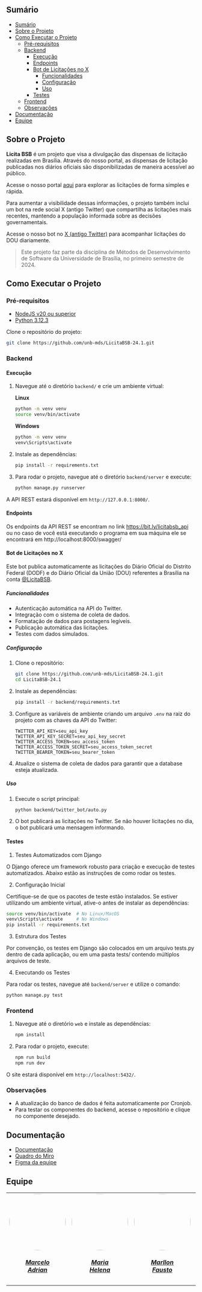 ## Sumário

- [Sumário](#sumário)
- [Sobre o Projeto](#sobre-o-projeto)
- [Como Executar o Projeto](#como-executar-o-projeto)
  - [Pré-requisitos](#pré-requisitos)
  - [Backend](#backend)
    - [Execução](#execução)
    - [Endpoints](#endpoints)
    - [Bot de Licitações no X](#bot-de-licitações-no-x)
      - [Funcionalidades](#funcionalidades)
      - [Configuração](#configuração)
      - [Uso](#uso)
    - [Testes](#testes)
  - [Frontend](#frontend)
  - [Observações](#observações)
- [Documentação](#documentação)
- [Equipe](#equipe)

## Sobre o Projeto

**Licita BSB** é um projeto que visa a divulgação das dispensas de licitação realizadas em Brasília. Através do nosso portal, as dispensas de licitação publicadas nos diários oficiais são disponibilizadas de maneira acessível ao público.

Acesse o nosso portal [aqui](https://licitabsb.netlify.app) para explorar as licitações de forma simples e rápida.

Para aumentar a visibilidade dessas informações, o projeto também inclui um bot na rede social X (antigo Twitter) que compartilha as licitações mais recentes, mantendo a população informada sobre as decisões governamentais. 

Acesse o nosso bot no [X (antigo Twitter)](https://x.com/LicitaBSB) para acompanhar licitações do DOU diariamente.

> Este projeto faz parte da disciplina de Métodos de Desenvolvimento de Software da Universidade de Brasília, no primeiro semestre de 2024.

## Como Executar o Projeto

### Pré-requisitos

- [NodeJS v20 ou superior](https://nodejs.org/en/download)
- [Python 3.12.3](https://www.python.org/downloads/)

Clone o repositório do projeto:

```bash
git clone https://github.com/unb-mds/LicitaBSB-24.1.git
```

### Backend

#### Execução

1. Navegue até o diretório `backend/` e crie um ambiente virtual:

    **Linux**
    ```bash
    python -m venv venv
    source venv/bin/activate
    ```

    **Windows**
    ```bash
    python -m venv venv
    venv\Scripts\activate
    ```

2. Instale as dependências:

    ```bash
    pip install -r requirements.txt
    ```

3. Para rodar o projeto, navegue até o diretório `backend/server` e execute:

    ```bash
    python manage.py runserver
    ```

A API REST estará disponível em `http://127.0.0.1:8000/`.

#### Endpoints

Os endpoints da API REST se encontram no link https://bit.ly/licitabsb_api ou no caso de você está executando o programa em sua máquina ele se encontrará em http://localhost:8000/swagger/ 

#### Bot de Licitações no X

Este bot publica automaticamente as licitações do Diário Oficial do Distrito Federal (DODF) e do Diário Oficial da União (DOU) referentes a Brasília na conta [@LicitaBSB](https://x.com/LicitaBSB).

##### Funcionalidades

- Autenticação automática na API do Twitter.
- Integração com o sistema de coleta de dados.
- Formatação de dados para postagens legíveis.
- Publicação automática das licitações.
- Testes com dados simulados.

##### Configuração

1. Clone o repositório:

    ```bash
    git clone https://github.com/unb-mds/LicitaBSB-24.1.git
    cd LicitaBSB-24.1
    ```

2. Instale as dependências:

    ```bash
    pip install -r backend/requirements.txt
    ```

3. Configure as variáveis de ambiente criando um arquivo `.env` na raiz do projeto com as chaves da API do Twitter:

    ```env
    TWITTER_API_KEY=seu_api_key
    TWITTER_API_KEY_SECRET=seu_api_key_secret
    TWITTER_ACCESS_TOKEN=seu_access_token
    TWITTER_ACCESS_TOKEN_SECRET=seu_access_token_secret
    TWITTER_BEARER_TOKEN=seu_bearer_token
    ```

4. Atualize o sistema de coleta de dados para garantir que a database esteja atualizada.

##### Uso

1. Execute o script principal:

    ```bash
    python backend/twitter_bot/auto.py
    ```

2. O bot publicará as licitações no Twitter. Se não houver licitações no dia, o bot publicará uma mensagem informando.

#### Testes

1. Testes Automatizados com Django

O Django oferece um framework robusto para criação e execução de testes automatizados. Abaixo estão as instruções de como rodar os testes.

2. Configuração Inicial

Certifique-se de que os pacotes de teste estão instalados. Se estiver utilizando um ambiente virtual, ative-o antes de instalar as dependências:

```bash
source venv/bin/activate  # No Linux/MacOS
venv\Scripts\activate     # No Windows
pip install -r requirements.txt
```

3. Estrutura dos Testes
   
Por convenção, os testes em Django são colocados em um arquivo tests.py dentro de cada aplicação, ou em uma pasta tests/ contendo múltiplos arquivos de teste.

4. Executando os Testes
   
Para rodar os testes, navegue até `backend/server` e utilize o comando:

```bash
python manage.py test
```

### Frontend

1. Navegue até o diretório `web` e instale as dependências:

    ```bash
    npm install
    ```

2. Para rodar o projeto, execute:

    ```bash
    npm run build
    npm run dev
    ```

O site estará disponível em `http://localhost:5432/`.

### Observações

- A atualização do banco de dados é feita automaticamente por Cronjob.
- Para testar os componentes do backend, acesse o repositório e clique no componente desejado.

## Documentação

- [Documentação](https://unb-mds.github.io/LicitaBSB-24.1/)
- [Quadro do Miro](https://miro.com/app/board/uXjVKcAWUlc=/?share_link_id=295633820307)
- [Figma da equipe](https://www.figma.com/file/vdfnVL6qkyUAPGeYfCCqol/Licita?type=design&node-id=0-1&mode=design&t=ZOaqmrSccc577Pog-0)

## Equipe

<center>
<table style="margin-left: auto; margin-right: auto;">
    <tr>
        <td align="center">
            <a href="https://github.com/Marcelo-Adrian">
                <img style="border-radius: 50%;" src="https://github.com/Marcelo-Adrian.png" width="150px;"/>
                <h5 class="text-center">Marcelo<br>Adrian</h5>
            </a>
        </td>
        <td align="center">
            <a href="https://github.com/MariaCHelena">
                <img style="border-radius: 50%;" src="https://github.com/MariaCHelena.png" width="150px;"/>
                <h5 class="text-center">Maria<br>Helena</h5>
            </a>
        </td>
        <td align="center">
            <a href="https://github.com/m4rllon">
                <img style="border-radius: 50%;" src="https://github.com/m4rllon.png" width="150px;"/>
                <h5 class="text-center">Marllon<br>Fausto</h5>
            </a>
        </td>
        <td align="center">
            <a href="https://github.com/nateejpg">
                <img style="border-radius: 50%;" src="https://github.com/nateejpg.png" width="150px;"/>
                <h5 class="text-center">Nathan<br>Abreu</h5>
            </a>
        </td>
        <td align="center">
            <a href="https://github.com/Otavio4283">
                <img style="border-radius: 50%;" src="https://github.com/Otavio4283.png" width="150px;"/>
                <h5 class="text-center">Otávio<br>Henrique</h5>
            </a>
        </td>
         <td align="center">
            <a href="https://github.com/thaleseuflauzino">
                <img style="border-radius: 50%;" src="https://github.com/thaleseuflauzino.png" width="150px;"/>
                <h5 class="text-center">Thales<br>Euflauzino</h5>
            </a>
        </td>
	<td align="center">
            <a href="https://github.com/moonshinerd">
                <img style="border-radius: 50%;" src="https://github.com/moonshinerd.png" width="150px;"/>
                <h5 class="text-center">Víctor<br>Schmidt</h5>
            </a>
        </td>
</table>
</center>
